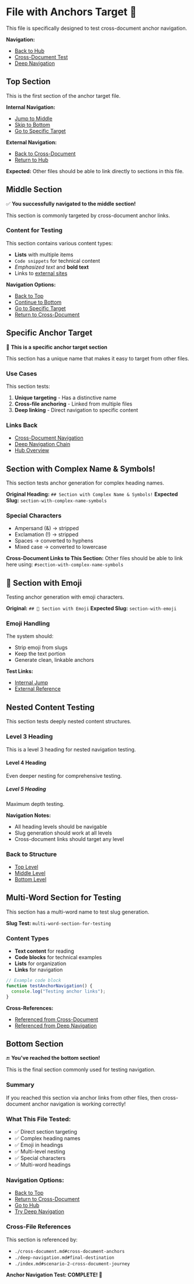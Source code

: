 # File with Anchors Target 🎯

This file is specifically designed to test cross-document anchor navigation.

**Navigation:**
- [Back to Hub](./index.md)
- [Cross-Document Test](./cross-document.md)
- [Deep Navigation](./deep-navigation.md)



## Top Section

This is the first section of the anchor target file.

**Internal Navigation:**
- [Jump to Middle](#middle-section)
- [Skip to Bottom](#bottom-section)
- [Go to Specific Target](#specific-anchor-target)

**External Navigation:**
- [Back to Cross-Document](./cross-document.md#cross-document-anchors)
- [Return to Hub](./index.md#test-categories)

**Expected:** Other files should be able to link directly to sections in this file.



## Middle Section

✅ **You successfully navigated to the middle section!**

This section is commonly targeted by cross-document anchor links.

### Content for Testing
This section contains various content types:

- **Lists** with multiple items
- `Code snippets` for technical content
- *Emphasized text* and **bold text**
- Links to [external sites](https://example.com)

**Navigation Options:**
- [Back to Top](#top-section)
- [Continue to Bottom](#bottom-section)
- [Go to Specific Target](#specific-anchor-target)
- [Return to Cross-Document](./cross-document.md)



## Specific Anchor Target

🎯 **This is a specific anchor target section**

This section has a unique name that makes it easy to target from other files.

### Use Cases
This section tests:
1. **Unique targeting** - Has a distinctive name
2. **Cross-file anchoring** - Linked from multiple files
3. **Deep linking** - Direct navigation to specific content

### Links Back
- [Cross-Document Navigation](./cross-document.md#cross-document-anchors)
- [Deep Navigation Chain](./deep-navigation.md#navigation-chain-step-2)
- [Hub Overview](./index.md#quick-test-scenarios)



## Section with Complex Name & Symbols!

This section tests anchor generation for complex heading names.

**Original Heading:** `## Section with Complex Name & Symbols!`
**Expected Slug:** `section-with-complex-name-symbols`

### Special Characters
- Ampersand (&) → stripped
- Exclamation (!) → stripped  
- Spaces → converted to hyphens
- Mixed case → converted to lowercase

**Cross-Document Links to This Section:**
Other files should be able to link here using: `#section-with-complex-name-symbols`



## 🚀 Section with Emoji

Testing anchor generation with emoji characters.

**Original:** `## 🚀 Section with Emoji`
**Expected Slug:** `section-with-emoji`

### Emoji Handling
The system should:
- Strip emoji from slugs
- Keep the text portion
- Generate clean, linkable anchors

**Test Links:**
- [Internal Jump](#bottom-section)
- [External Reference](./cross-document.md#cross-document-anchors)



## Nested Content Testing

This section tests deeply nested content structures.

### Level 3 Heading
This is a level 3 heading for nested navigation testing.

#### Level 4 Heading  
Even deeper nesting for comprehensive testing.

##### Level 5 Heading
Maximum depth testing.

**Navigation Notes:**
- All heading levels should be navigable
- Slug generation should work at all levels
- Cross-document links should target any level

### Back to Structure
- [Top Level](#top-section)
- [Middle Level](#middle-section)
- [Bottom Level](#bottom-section)



## Multi-Word Section for Testing

This section has a multi-word name to test slug generation.

**Slug Test:** `multi-word-section-for-testing`

### Content Types
- **Text content** for reading
- **Code blocks** for technical examples
- **Lists** for organization
- **Links** for navigation

```javascript
// Example code block
function testAnchorNavigation() {
  console.log("Testing anchor links");
}
```

**Cross-References:**
- [Referenced from Cross-Document](./cross-document.md)
- [Referenced from Deep Navigation](./deep-navigation.md)



## Bottom Section

🔚 **You've reached the bottom section!**

This is the final section commonly used for testing navigation.

### Summary
If you reached this section via anchor links from other files, then cross-document anchor navigation is working correctly!

### What This File Tested:
- ✅ Direct section targeting
- ✅ Complex heading names
- ✅ Emoji in headings
- ✅ Multi-level nesting
- ✅ Special characters
- ✅ Multi-word headings

### Navigation Options:
- [Back to Top](#top-section)
- [Return to Cross-Document](./cross-document.md)
- [Go to Hub](./index.md)
- [Try Deep Navigation](./deep-navigation.md)

### Cross-File References
This section is referenced by:
- `./cross-document.md#cross-document-anchors`
- `./deep-navigation.md#final-destination`
- `./index.md#scenario-2-cross-document-journey`

**Anchor Navigation Test: COMPLETE! 🎯** 